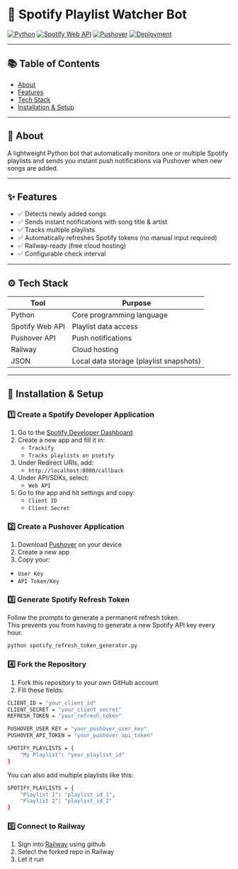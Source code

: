 # 🎵 Spotify Playlist Watcher Bot

[![Python](https://img.shields.io/badge/Python-3.8%2B-blue?logo=python&logoColor=white)](https://www.python.org/)
[![Spotify Web API](https://img.shields.io/badge/Spotify-API-1DB954?logo=spotify&logoColor=white)](https://developer.spotify.com/)
[![Pushover](https://img.shields.io/badge/Pushover-Notifications-blueviolet)](https://pushover.net)
[![Deployment](https://img.shields.io/badge/Deployed%20on-Railway-0B0D0E?logo=railway&logoColor=white)](https://railway.app/)

---

## 📚 Table of Contents
- [About](#about)
- [Features](#features)
- [Tech Stack](#tech-stack)
- [Installation & Setup](#installation--setup)

---

## 📖 About

A lightweight Python bot that automatically monitors one or multiple Spotify playlists and sends you instant push notifications via Pushover when new songs are added.

---

## ✨ Features
- ✅ Detects newly added songs
- ✅ Sends instant notifications with song title & artist
- ✅ Tracks multiple playlists
- ✅ Automatically refreshes Spotify tokens (no manual input required)
- ✅ Railway-ready (free cloud hosting)
- ✅ Configurable check interval

---

## ⚙️ Tech Stack

| Tool | Purpose |
|------|---------|
| Python | Core programming language |
| Spotify Web API | Playlist data access |
| Pushover API | Push notifications |
| Railway | Cloud hosting |
| JSON | Local data storage (playlist snapshots) |

---

## 🚀 Installation & Setup

### 1️⃣ Create a Spotify Developer Application
1. Go to the [Spotify Developer Dashboard](https://developer.spotify.com/dashboard)
2. Create a new app and fill it in:
   - `Trackify`
   - `Tracks playlists on psotify`
3. Under Redirect URIs, add:
   - `http://localhost:8080/callback`
4. Under API/SDKs, select:
   - `Web API`
2. Go to the app and hit settings and copy:
   - `Client ID`
   - `Client Secret`

### 2️⃣ Create a Pushover Application
1. Download [Pushover](https://pushover.net/apps/build) on your device
2. Create a new app
3. Copy your:
- `User Key`
- `API Token/Key`

### 3️⃣ Generate Spotify Refresh Token
Follow the prompts to generate a permanent refresh token.  
This prevents you from having to generate a new Spotify API key every hour.
```bash
python spotify_refresh_token_generator.py
```

### 4️⃣ Fork the Repository
1. Fork this repository to your own GitHub account
2. Fill these fields:
```bash
CLIENT_ID = "your_client_id"
CLIENT_SECRET = "your_client_secret"
REFRESH_TOKEN = "your_refresh_token"

PUSHOVER_USER_KEY = "your_pushover_user_key"
PUSHOVER_API_TOKEN = "your_pushover_api_token"

SPOTIFY_PLAYLISTS = {
    "My Playlist": "your_playlist_id"
}
```
You can also add multiple playlists like this:
```bash
SPOTIFY_PLAYLISTS = {
    "Playlist 1": "playlist_id_1",
    "Playlist 2": "playlist_id_2"
}
```

### 5️⃣ Connect to Railway
1. Sign into [Railway](https://railway.com) using github
2. Select the forked repo in Railway
3. Let it run
